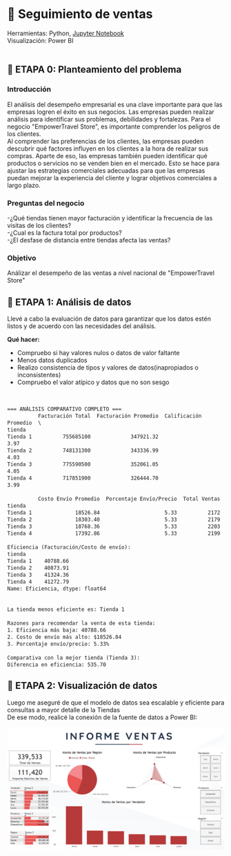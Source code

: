 # 🛒 **Seguimiento de ventas**
 Herramientas: Python, [Jupyter Notebook](https://github.com/litahu/Seguimiento_de_ventas/blob/main/EmpowerTravel.ipynb) <br>
 Visualización: Power BI
<br><br>

## 📂 **ETAPA 0: Planteamiento del problema** 
### Introducción
El análisis del desempeño empresarial es una clave importante para que las empresas logren el éxito en sus negocios. Las empresas pueden realizar análisis para identificar sus problemas, debilidades y fortalezas. Para el negocio "EmpowerTravel Store", es importante comprender los peligros de los clientes. <br>
Al comprender las preferencias de los clientes, las empresas pueden descubrir qué factores influyen en los clientes a la hora de realizar sus compras. Aparte de eso, las empresas también pueden identificar qué productos o servicios no se venden bien en el mercado. Esto se hace para ajustar las estrategias comerciales adecuadas para que las empresas puedan mejorar la experiencia del cliente y lograr objetivos comerciales a largo plazo.

### Preguntas del negocio
-¿Qué tiendas tienen mayor facturación y identificar la frecuencia de las visitas de los clientes?  <br>
-¿Cual es la factura total por productos?  <br>
-¿El desfase de distancia entre tiendas afecta las ventas?  <br>
 
### Objetivo
Análizar el desempeño de las ventas a nivel nacional de "EmpowerTravel Store" 


## 📂 **ETAPA 1: Análisis de datos**
Llevé a cabo la evaluación de datos para garantizar que los datos estén listos y de acuerdo con las necesidades del análisis.<br>

**Qué hacer:**
- Compruebo si hay valores nulos o datos de valor faltante <br>
- Menos datos duplicados <br>
- Realizo consistencia de tipos y valores de datos(inapropiados o inconsistentes) <br>
- Compruebo el valor atípico y datos que no son sesgo <br>
<br>

```
=== ANÁLISIS COMPARATIVO COMPLETO ===
          Facturación Total  Facturación Promedio  Calificación Promedio  \
tienda                                                                     
Tienda 1          755685100             347921.32                   3.97   
Tienda 2          748131300             343336.99                   4.03   
Tienda 3          775590500             352061.05                   4.05   
Tienda 4          717851900             326444.70                   3.99   

          Costo Envío Promedio  Porcentaje Envío/Precio  Total Ventas  
tienda                                                                 
Tienda 1              18526.84                     5.33          2172  
Tienda 2              18303.40                     5.33          2179  
Tienda 3              18768.36                     5.33          2203  
Tienda 4              17392.86                     5.33          2199  

Eficiencia (Facturación/Costo de envío):
tienda
Tienda 1    40788.66
Tienda 2    40873.91
Tienda 3    41324.36
Tienda 4    41272.79
Name: Eficiencia, dtype: float64


La tienda menos eficiente es: Tienda 1

Razones para recomendar la venta de esta tienda:
1. Eficiencia más baja: 40788.66
2. Costo de envío más alto: $18526.84
3. Porcentaje envío/precio: 5.33%

Comparativa con la mejor tienda (Tienda 3):
Diferencia en eficiencia: 535.70
```

## 📂 **ETAPA 2: Visualización de datos**
Luego me aseguré de que el modelo de datos sea escalable y eficiente para consultas a mayor detalle de la Tiendas <br>
De ese modo, realicé la conexión de la fuente de datos a Power BI:

<p align="center">
  <kbd> <img width="800" alt="eer" src="https://github.com/litahu/Seguimiento_de_ventas/blob/main/Assets/final_inform.PNG"></kbd> <br>
</p>

<br>


